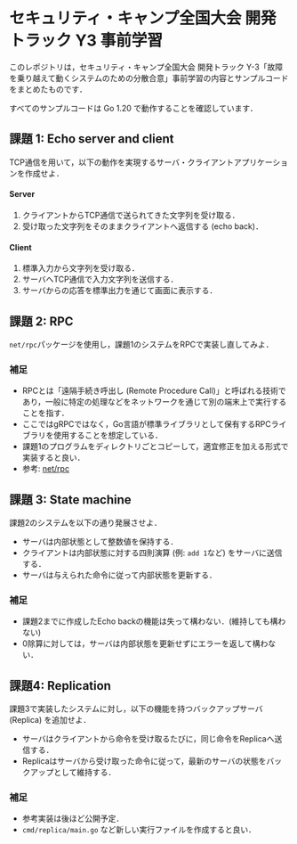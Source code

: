 # セキュリティ・キャンプ全国大会 開発トラック Y3 事前学習
このレポジトリは，セキュリティ・キャンプ全国大会 開発トラック Y-3「故障を乗り越えて動くシステムのための分散合意」事前学習の内容とサンプルコードをまとめたものです．

すべてのサンプルコードは Go 1.20 で動作することを確認しています．

## 課題 1: Echo server and client
TCP通信を用いて，以下の動作を実現するサーバ・クライアントアプリケーションを作成せよ．

#### Server
1. クライアントからTCP通信で送られてきた文字列を受け取る．
2. 受け取った文字列をそのままクライアントへ返信する (echo back)．

#### Client
1. 標準入力から文字列を受け取る．
2. サーバへTCP通信で入力文字列を送信する．
3. サーバからの応答を標準出力を通じて画面に表示する．


## 課題 2: RPC
`net/rpc`パッケージを使用し，課題1のシステムをRPCで実装し直してみよ．

### 補足
- RPCとは「遠隔手続き呼出し (Remote Procedure Call)」と呼ばれる技術であり，一般に特定の処理などをネットワークを通じて別の端末上で実行することを指す．
- ここではgRPCではなく，Go言語が標準ライブラリとして保有するRPCライブラリを使用することを想定している．
- 課題1のプログラムをディレクトリごとコピーして，適宜修正を加える形式で実装すると良い．
- 参考: [net/rpc](https://pkg.go.dev/net/rpc)


## 課題 3: State machine
課題2のシステムを以下の通り発展させよ．

- サーバは内部状態として整数値を保持する．
- クライアントは内部状態に対する四則演算 (例: `add 1`など) をサーバに送信する．
- サーバは与えられた命令に従って内部状態を更新する．

### 補足
- 課題2までに作成したEcho backの機能は失って構わない．(維持しても構わない)
- 0除算に対しては，サーバは内部状態を更新せずにエラーを返して構わない．


## 課題4: Replication
課題3で実装したシステムに対し，以下の機能を持つバックアップサーバ (Replica) を追加せよ．

- サーバはクライアントから命令を受け取るたびに，同じ命令をReplicaへ送信する．
- Replicaはサーバから受け取った命令に従って，最新のサーバの状態をバックアップとして維持する．

### 補足
- 参考実装は後ほど公開予定．
- `cmd/replica/main.go` など新しい実行ファイルを作成すると良い．

